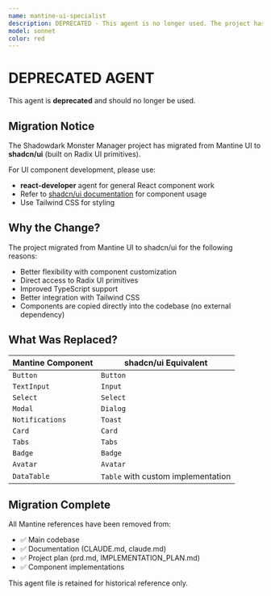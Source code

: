 ```yaml
---
name: mantine-ui-specialist
description: DEPRECATED - This agent is no longer used. The project has migrated to shadcn/ui. Please use the react-developer agent instead.
model: sonnet
color: red
---
```


# DEPRECATED AGENT

This agent is **deprecated** and should no longer be used.

## Migration Notice

The Shadowdark Monster Manager project has migrated from Mantine UI to **shadcn/ui** (built on Radix UI primitives).

For UI component development, please use:

- **react-developer** agent for general React component work
- Refer to [shadcn/ui documentation](https://ui.shadcn.com/) for component usage
- Use Tailwind CSS for styling

## Why the Change?

The project migrated from Mantine UI to shadcn/ui for the following reasons:

- Better flexibility with component customization
- Direct access to Radix UI primitives
- Improved TypeScript support
- Better integration with Tailwind CSS
- Components are copied directly into the codebase (no external dependency)

## What Was Replaced?

| Mantine Component | shadcn/ui Equivalent               |
| ----------------- | ---------------------------------- |
| `Button`          | `Button`                           |
| `TextInput`       | `Input`                            |
| `Select`          | `Select`                           |
| `Modal`           | `Dialog`                           |
| `Notifications`   | `Toast`                            |
| `Card`            | `Card`                             |
| `Tabs`            | `Tabs`                             |
| `Badge`           | `Badge`                            |
| `Avatar`          | `Avatar`                           |
| `DataTable`       | `Table` with custom implementation |

## Migration Complete

All Mantine references have been removed from:

- ✅ Main codebase
- ✅ Documentation (CLAUDE.md, claude.md)
- ✅ Project plan (prd.md, IMPLEMENTATION_PLAN.md)
- ✅ Component implementations

This agent file is retained for historical reference only.
